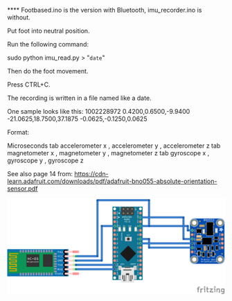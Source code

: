 **** Footbased.ino is the version with Bluetooth, imu_recorder.ino is without.

Put foot into neutral position.

Run the following command:

sudo python imu_read.py > "`date`"

Then do the foot movement.

Press CTRL+C.

The recording is written in a file named like a date.

One sample looks like this:
1002228972	0.4200,0.6500,-9.9400	-21.0625,18.7500,37.1875	-0.0625,-0.1250,0.0625

Format:

Microseconds
tab
accelerometer x
,
accelerometer y
,
accelerometer z
tab
magnetometer x
,
magnetometer y
,
magnetometer z
tab
gyroscope x
,
gyroscope y
,
gyroscope z


See also page 14 from:
https://cdn-learn.adafruit.com/downloads/pdf/adafruit-bno055-absolute-orientation-sensor.pdf


![schema](img/Footbased.png)
